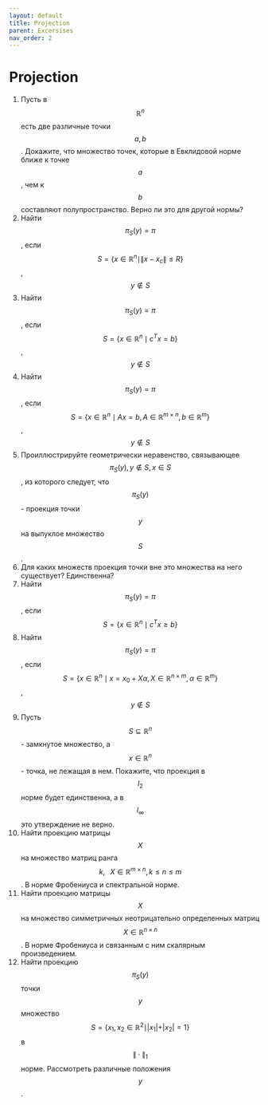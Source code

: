 ```yaml
---
layout: default
title: Projection
parent: Excersises
nav_order: 2
---
```


# Projection

1. Пусть в $$\mathbb{R}^n$$ есть две различные точки $$a, b$$. Докажите, что множество точек, которые в Евклидовой норме ближе к точке $$a$$, чем к $$b$$ составляют полупространство. Верно ли это для другой нормы?
1. Найти $$\pi_S (y) = \pi$$, если $$S = \{x \in \mathbb{R}^n \mid \|x - x_c\| \le R \}$$, $$y \notin S$$
1. Найти $$\pi_S (y) = \pi$$, если $$S = \{x \in \mathbb{R}^n \mid c^T x = b \}$$, $$y \notin S$$
1. Найти $$\pi_S (y) = \pi$$, если $$S = \{x \in \mathbb{R}^n \mid Ax = b, A \in \mathbb{R}^{m \times n},  b \in \mathbb{R}^{m} \}$$, $$y \notin S$$
1. Проиллюстрируйте геометрически неравенство, связывающее $$\pi_S(y), y \notin S, x \in S$$, из которого следует, что $$\pi_S(y)$$ - проекция точки $$y$$ на выпуклое множество $$S$$.
1. Для каких множеств проекция точки вне это множества на него существует? Единственна?
1. Найти $$\pi_S (y) = \pi$$, если $$S = \{x \in \mathbb{R}^n \mid c^T x \ge b \}$$
1. Найти $$\pi_S (y) = \pi$$, если $$S = \{x \in \mathbb{R}^n \mid x = x_0 + X \alpha, X \in \mathbb{R}^{n \times m},  \alpha \in \mathbb{R}^{m}\}$$, $$y \notin S$$
1. Пусть $$S \subseteq \mathbb{R}^n$$ - замкнутое множество, а $$x \in \mathbb{R}^n$$ - точка, не лежащая в нем. Покажите, что проекция в $$l_2$$ норме будет единственна, а в $$l_\infty$$ это утверждение не верно.
1. Найти проекцию матрицы $$X$$ на множество матриц ранга $$k, \;\;\; X \in \mathbb{R}^{m \times n}, k \leq n \leq m$$. В норме Фробениуса и спектральной норме.
1. Найти проекцию матрицы $$X​$$ на множество симметричных неотрицательно определенных матриц $$ X \in \mathbb{R}^{n \times n}​$$. В норме Фробениуса и связанным с ним скалярным произведением.
1. Найти проекцию $$\pi_S(y)$$ точки $$y$$ множество $$ S = \{x_1, x_2 \in \mathbb{R}^2 \mid \vert x_1\vert  + \vert x_2\vert  = 1 \} $$ в $$\| \cdot \|_1$$ норме. Рассмотреть различные положения $$y$$.